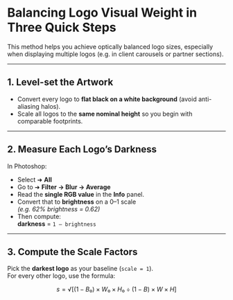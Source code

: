 # Balancing Logo Visual Weight in Three Quick Steps

This method helps you achieve optically balanced logo sizes, especially when displaying multiple logos (e.g. in client carousels or partner sections).

---

## 1. Level-set the Artwork

- Convert every logo to **flat black on a white background** (avoid anti-aliasing halos).
- Scale all logos to the **same nominal height** so you begin with comparable footprints.

---

## 2. Measure Each Logo’s Darkness

In Photoshop:

- Select ➜ **All**
- Go to ➜ **Filter → Blur → Average**
- Read the **single RGB value** in the **Info** panel.
- Convert that to **brightness** on a 0–1 scale  
  _(e.g. 62% brightness = 0.62)_
- Then compute:  
  **darkness** = `1 – brightness`

---

## 3. Compute the Scale Factors

Pick the **darkest logo** as your baseline (`scale = 1`).  
For every other logo, use the formula:

```math
s = √[ (1 - B₀) × W₀ × H₀ ÷ (1 - B) × W × H ]
